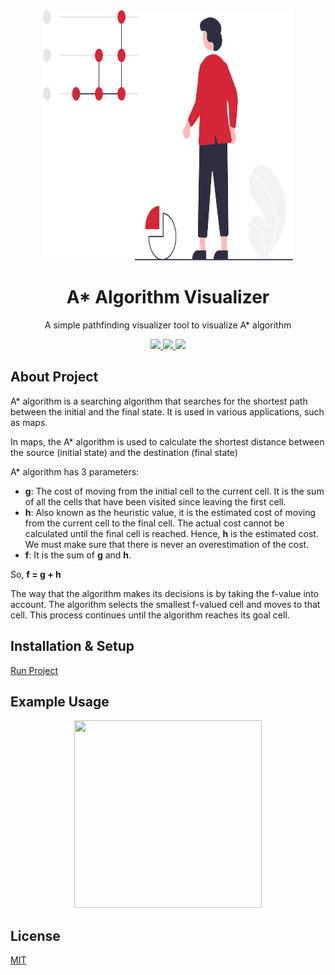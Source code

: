 <div align="center">
<img src="assets/logo.svg" height=400" width="400" />
<br />
<h1>A* Algorithm Visualizer</h1>
<p align="center">
A simple pathfinding visualizer tool to visualize A* algorithm
</p>
<a href="https://github.com/iamrajiv/A-Star-Algorithm-Visualizer/network">
<img src="https://img.shields.io/github/forks/iamrajiv/A-Star-Algorithm-Visualizer?color=d52737&style=for-the-badge"/>
</a>
<a href="https://github.com/iamrajiv/A-Star-Algorithm-Visualizer/stargazers">
<img src="https://img.shields.io/github/stars/iamrajiv/A-Star-Algorithm-Visualizer?color=d52737&style=for-the-badge"/>
</a>
<a href="https://github.com/iamrajiv/A-Star-Algorithm-Visualizer/blob/master/LICENSE">
<img src="https://img.shields.io/github/license/iamrajiv/A-Star-Algorithm-Visualizer?color=d52737&style=for-the-badge"/>
</a>
</div>

## About Project

A\* algorithm is a searching algorithm that searches for the shortest path between the initial and the final state. It is used in various applications, such as maps.

In maps, the A\* algorithm is used to calculate the shortest distance between the source (initial state) and the destination (final state)

A\* algorithm has 3 parameters:

- **g**: The cost of moving from the initial cell to the current cell. It is the sum of all the cells that have been visited since leaving the first cell.
- **h**: Also known as the heuristic value, it is the estimated cost of moving from the current cell to the final cell. The actual cost cannot be calculated until the final cell is reached. Hence, **h** is the estimated cost. We must make sure that there is never an overestimation of the cost.
- **f**: It is the sum of **g** and **h**.

So, **f = g + h**

The way that the algorithm makes its decisions is by taking the f-value into account. The algorithm selects the smallest f-valued cell and moves to that cell. This process continues until the algorithm reaches its goal cell.

## Installation & Setup

<a href="https://iamrajiv.github.io/A-Star-Algorithm-Visualizer/A-Star-Algorithm-Visualizer/index.html">Run Project</a>

## Example Usage

<p align="center"><img src="" height="300px" width="300px" /></p>

## License

[MIT](https://github.com/iamrajiv/A-Star-Algorithm-Visualizer/blob/master/LICENSE)
